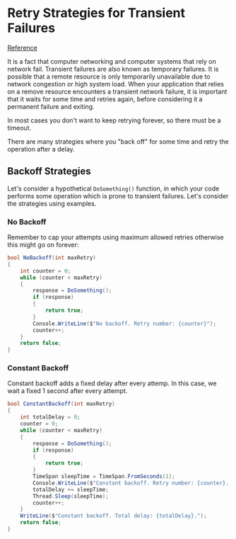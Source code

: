# Retry Strategies for Transient Failures

[Reference](https://www.ayush.nz/2017/08/retry-strategies-for-transient-failures)

It is a fact that computer networking and computer systems that rely on network fail.
Transient failures are also known as temporary failures. It is possible that a remote
resource is only temporarily unavailable due to network congestion or high system load.
When your application that relies on a remove resource encounters a transient network
failure, it is important that it waits for some time and retries again, before
considering it a permanent failure and exiting.

In most cases you don't want to keep retrying forever, so there must be a timeout.

There are many strategies where you "back off" for some time and retry the operation
after a delay.

## Backoff Strategies

Let's consider a hypothetical `DoSomething()` function, in which your code performs some
operation which is prone to transient failures. Let's consider the strategies using examples.

### No Backoff

Remember to cap your attempts using maximum allowed retries otherwise this might go on
forever:

```csharp
bool NoBackoff(int maxRetry)
{
	int counter = 0;
	while (counter < maxRetry)
	{
		response = DoSomething();
		if (response)
		{
			return true;
		}
		Console.WriteLine($"No backoff. Retry number: {counter}");
		counter++;
	}
	return false;
}
```

### Constant Backoff

Constant backoff adds a fixed delay after every attemp. In this case, we wait a fixed
1 second after every attempt.

```csharp
bool ConstantBackoff(int maxRetry)
{
	int totalDelay = 0;
	counter = 0;
	while (counter < maxRetry)
	{
		response = DoSomething();
		if (response)
		{
			return true;
		}
		TimeSpan sleepTime = TimeSpan.FromSeconds(1);
		Console.WriteLine($"Constant backoff. Retry number: {counter}. Sleeping for: {sleepTime}");
		totalDelay += sleepTime;
		Thread.Sleep(sleepTime);
		counter++;
	}
	WriteLine($"Constant backoff. Total delay: {totalDelay}.");
	return false;
}
```